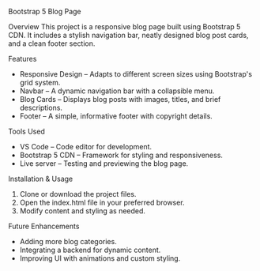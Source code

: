 Bootstrap 5 Blog Page

Overview
This project is a responsive blog page built using Bootstrap 5 CDN. It includes a stylish navigation bar, neatly designed blog post cards, and a clean footer section.

Features
- Responsive Design – Adapts to different screen sizes using Bootstrap's grid system.
- Navbar – A dynamic navigation bar with a collapsible menu.
- Blog Cards – Displays blog posts with images, titles, and brief descriptions.
- Footer – A simple, informative footer with copyright details.

Tools Used
- VS Code – Code editor for development.
- Bootstrap 5 CDN – Framework for styling and responsiveness.
- Live server – Testing and previewing the blog page.

Installation & Usage
1. Clone or download the project files.
2. Open the index.html file in your preferred browser.
3. Modify content and styling as needed.

Future Enhancements
- Adding more blog categories.
- Integrating a backend for dynamic content.
- Improving UI with animations and custom styling.
